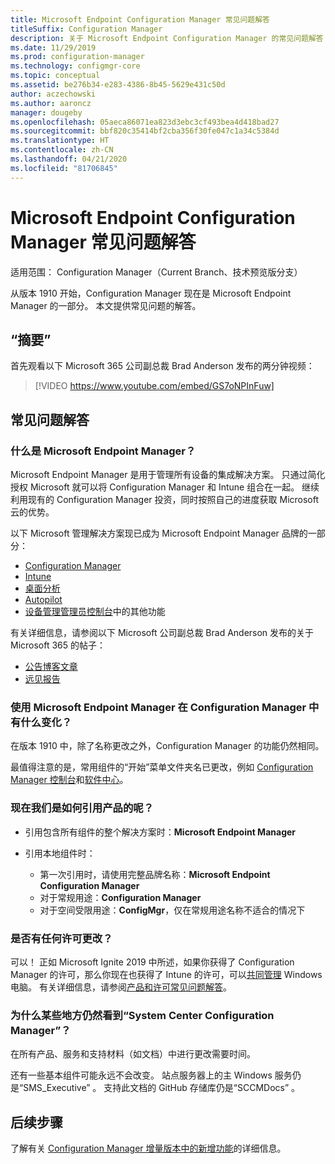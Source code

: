 ```yaml
---
title: Microsoft Endpoint Configuration Manager 常见问题解答
titleSuffix: Configuration Manager
description: 关于 Microsoft Endpoint Configuration Manager 的常见问题解答
ms.date: 11/29/2019
ms.prod: configuration-manager
ms.technology: configmgr-core
ms.topic: conceptual
ms.assetid: be276b34-e283-4386-8b45-5629e431c50d
author: aczechowski
ms.author: aaroncz
manager: dougeby
ms.openlocfilehash: 05aeca86071ea823d3ebc3cf493bea4d418bad27
ms.sourcegitcommit: bbf820c35414bf2cba356f30fe047c1a34c5384d
ms.translationtype: HT
ms.contentlocale: zh-CN
ms.lasthandoff: 04/21/2020
ms.locfileid: "81706845"
---
```

# <a name="microsoft-endpoint-configuration-manager-faq"></a>Microsoft Endpoint Configuration Manager 常见问题解答

适用范围：  Configuration Manager（Current Branch、技术预览版分支）

从版本 1910 开始，Configuration Manager 现在是 Microsoft Endpoint Manager 的一部分。 本文提供常见问题的解答。

## <a name="summary"></a>“摘要”

首先观看以下 Microsoft 365 公司副总裁 Brad Anderson 发布的两分钟视频：

> [!VIDEO https://www.youtube.com/embed/GS7oNPInFuw]

## <a name="faqs"></a>常见问题解答

### <a name="what-is-microsoft-endpoint-manager"></a>什么是 Microsoft Endpoint Manager？

Microsoft Endpoint Manager 是用于管理所有设备的集成解决方案。 只通过简化授权 Microsoft 就可以将 Configuration Manager 和 Intune 组合在一起。 继续利用现有的 Configuration Manager 投资，同时按照自己的进度获取 Microsoft 云的优势。

以下 Microsoft 管理解决方案现已成为 Microsoft Endpoint Manager  品牌的一部分：

- [Configuration Manager](https://docs.microsoft.com/configmgr)
- [Intune](https://docs.microsoft.com/intune)
- [桌面分析](../../desktop-analytics/overview.md)
- [Autopilot](https://docs.microsoft.com/intune/enrollment/enrollment-autopilot)
- [设备管理管理员控制台](https://go.microsoft.com/fwlink/?linkid=2109094)中的其他功能

有关详细信息，请参阅以下 Microsoft 公司副总裁 Brad Anderson 发布的关于 Microsoft 365 的帖子：

- [公告博客文章](https://aka.ms/cmannounce)
- [远见报告](https://aka.ms/MEMVisionPaper)

### <a name="what-things-change-in-configuration-manager-with-microsoft-endpoint-manager"></a>使用 Microsoft Endpoint Manager 在 Configuration Manager 中有什么变化？

在版本 1910 中，除了名称更改之外，Configuration Manager 的功能仍然相同。

最值得注意的是，常用组件的“开始”菜单文件夹名已更改，例如 [Configuration Manager 控制台](../servers/manage/admin-console.md#bkmk_open)和[软件中心](software-center.md#bkmk_open)。

### <a name="how-do-we-refer-to-the-product-now"></a>现在我们是如何引用产品的呢？

- 引用包含所有组件的整个解决方案时：**Microsoft Endpoint Manager**

- 引用本地组件时：
  - 第一次引用时，请使用完整品牌名称：**Microsoft Endpoint Configuration Manager**
  - 对于常规用途：**Configuration Manager**
  - 对于空间受限用途：**ConfigMgr**，仅在常规用途名称不适合的情况下

### <a name="are-there-any-licensing-changes"></a>是否有任何许可更改？

可以！ 正如 Microsoft Ignite 2019 中所述，如果你获得了 Configuration Manager 的许可，那么你现在也获得了 Intune 的许可，可以[共同管理](../../comanage/overview.md) Windows 电脑。 有关详细信息，请参阅[产品和许可常见问题解答](product-and-licensing-faq.md#bkmk_mem)。

### <a name="why-do-i-still-see-system-center-configuration-manager-some-places"></a>为什么某些地方仍然看到“System Center Configuration Manager”？

在所有产品、服务和支持材料（如文档）中进行更改需要时间。

还有一些基本组件可能永远不会改变。 站点服务器上的主 Windows 服务仍是“SMS_Executive”  。 支持此文档的 GitHub 存储库仍是“SCCMDocs”  。

## <a name="next-steps"></a>后续步骤

了解有关 [Configuration Manager 增量版本中的新增功能](../plan-design/changes/whats-new-incremental-versions.md)的详细信息。
